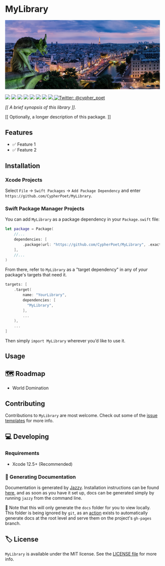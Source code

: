 # MyLibrary

<!-- Header Logo -->

<div align="center">
   <img width="600px" src="./Extras/banner-logo.png" alt="Banner Logo">
</div>


<!-- Badges -->

<p>
    <img src="https://img.shields.io/badge/iOS-14.0+-865EFC.svg" />
    <img src="https://img.shields.io/badge/iPadOS-14.0+-F65EFC.svg" />
    <img src="https://img.shields.io/badge/macOS-11.0+-179AC8.svg" />
    <img src="https://img.shields.io/badge/tvOS-14.0+-41465B.svg" />
    <img src="https://img.shields.io/badge/watchOS-7.0+-1FD67A.svg" />
    <img src="https://img.shields.io/badge/License-MIT-blue.svg" />
    <img src="https://github.com/CypherPoet/MyLibrary/workflows/Build%20&%20Test/badge.svg" />
    <a href="https://github.com/apple/swift-package-manager">
      <img src="https://img.shields.io/badge/spm-compatible-brightgreen.svg?style=flat" />
    </a>
    <a href="https://twitter.com/cypher_poet">
        <img src="https://img.shields.io/badge/Contact-@cypher_poet-lightgrey.svg?style=flat" alt="Twitter: @cypher_poet" />
    </a>
</p>


<p align="center">

_[[ A brief synopsis of this library ]]._

<p />


[[ Optionally, a longer description of this package. ]]


## Features

- ✅ Feature 1
- ✅ Feature 2


## Installation

### Xcode Projects

Select `File` -> `Swift Packages` -> `Add Package Dependency` and enter `https://github.com/CypherPoet/MyLibrary`.


### Swift Package Manager Projects

You can add `MyLibrary` as a package dependency in your `Package.swift` file:

```swift
let package = Package(
    //...
    dependencies: [
        .package(url: "https://github.com/CypherPoet/MyLibrary", .exact("0.0.1")),
    ],
    //...
)
```

From there, refer to `MyLibrary` as a "target dependency" in any of _your_ package's targets that need it.

```swift
targets: [
    .target(
        name: "YourLibrary",
        dependencies: [
          "MyLibrary",
        ],
        ...
    ),
    ...
]
```

Then simply `import MyLibrary` wherever you’d like to use it.


## Usage



## 🗺 Roadmap

- World Domination



## Contributing

Contributions to `MyLibrary` are most welcome. Check out some of the [issue templates](./.github/ISSUE_TEMPLATE/) for more info.



## 💻 Developing

### Requirements

- Xcode 12.5+ (Recommended)


### 📜 Generating Documentation

Documentation is generated by [Jazzy](https://github.com/realm/jazzy). Installation instructions can be found [here](https://github.com/realm/jazzy#installation), and as soon as you have it set up, docs can be generated simply by running `jazzy` from the command line.

📝 Note that this will only generate the `docs` folder for you to view locally. This folder is being ignored by `git`, as an [action](./.github/workflows/PublishDocumentation.yml) exists to automatically generate docs at the root level and serve them on the project's `gh-pages` branch.


## 🏷 License

`MyLibrary` is available under the MIT license. See the [LICENSE file](./LICENSE) for more info.
